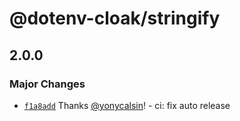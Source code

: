 # @dotenv-cloak/stringify

## 2.0.0

### Major Changes

- [`f1a8add`](https://github.com/yonycalsin/dotenv-cloak/commit/f1a8add829c506563a3a6392375a4235c1f7174c) Thanks [@yonycalsin](https://github.com/yonycalsin)! - ci: fix auto release
